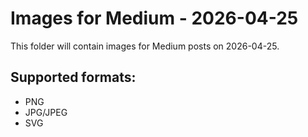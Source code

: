 # Images for Medium - 2026-04-25

This folder will contain images for Medium posts on 2026-04-25.

## Supported formats:
- PNG
- JPG/JPEG
- SVG
